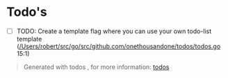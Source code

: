 
Todo's
======

 


- [ ] TODO: Create a template flag where you can use your own todo-list template ([/Users/robert/src/go/src/github.com/onethousandone/todos/todos.go](/Users/robert/src/go/src/github.com/onethousandone/todos/todos.go) 15:1)


> Generated with todos , for more information: [todos](https://github.com/onethousandone/todos)

